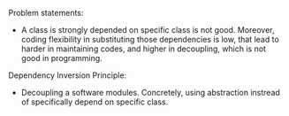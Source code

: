 Problem statements:
- A class is strongly depended on specific class is not good. Moreover, coding flexibility in substituting those dependencies is low, that lead to harder in maintaining codes, and higher in decoupling, which is not good in programming. 

Dependency Inversion Principle:
- Decoupling a software modules. Concretely, using abstraction instread of specifically depend on specific class.